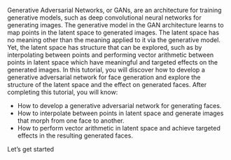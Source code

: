 Generative Adversarial Networks, or GANs, are an architecture for training generative models,
such as deep convolutional neural networks for generating images. The generative model in the
GAN architecture learns to map points in the latent space to generated images. The latent
space has no meaning other than the meaning applied to it via the generative model. Yet, the
latent space has structure that can be explored, such as by interpolating between points and
performing vector arithmetic between points in latent space which have meaningful and targeted
effects on the generated images. In this tutorial, you will discover how to develop a generative
adversarial network for face generation and explore the structure of the latent space and the
effect on generated faces. After completing this tutorial, you will know:
- How to develop a generative adversarial network for generating faces.
- How to interpolate between points in latent space and generate images that morph from
one face to another.
- How to perform vector arithmetic in latent space and achieve targeted effects in the
resulting generated faces.

Let’s get started